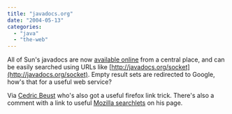 ```yaml
---
title: "javadocs.org"
date: "2004-05-13"
categories: 
  - "java"
  - "the-web"
---
```


All of Sun's javadocs are now [available online](http://javadocs.org) from a central place, and can be easily searched using URLs like [http://javadocs.org/socket](http://javadocs.org/socket). Empty result sets are redirected to Google, how's that for a useful web service?

Via [Cedric Beust](http://beust.com/weblog/archives/000129.html) who's also got a useful firefox link trick. There's also a comment with a link to useful [Mozilla searchlets](http://www.petefreitag.com/searchlets/) on his page.
